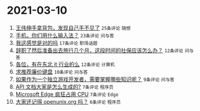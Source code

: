 # 2021-03-10

1. [王伟伸手拿背包，发现自己手不见了](https://www.v2ex.com/t/760173) `25条评论` `随想`
1. [手机，你们用什么输入法？](https://www.v2ex.com/t/760180) `23条评论` `问与答`
1. [我这感觉是对的吗](https://www.v2ex.com/t/760176) `17条评论` `职场话题`
1. [辞职了然后准备出去旅行几个月，这段时间的社保应该怎么办？](https://www.v2ex.com/t/760188) `12条评论` `问与答`
1. [各位，有在东北 it 行业的么](https://www.v2ex.com/t/760177) `12条评论` `计算机`
1. [求推荐廉价键盘](https://www.v2ex.com/t/760189) `10条评论` `问与答`
1. [如果作为一个独立游戏开发者，需要掌握哪些知识呢？](https://www.v2ex.com/t/760187) `9条评论` `问与答`
1. [API 文档大家是怎么生成的?](https://www.v2ex.com/t/760196) `7条评论` `程序员`
1. [Microsoft Edge 疯狂占用 CPU](https://www.v2ex.com/t/760181) `7条评论` `Edge`
1. [大家还记得 openunix.org 吗？](https://www.v2ex.com/t/760193) `6条评论` `程序员`
